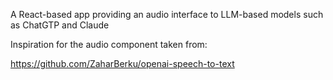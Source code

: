 A React-based app providing an audio interface to LLM-based models such as ChatGTP and Claude 

Inspiration for the audio component taken from:

  https://github.com/ZaharBerku/openai-speech-to-text

